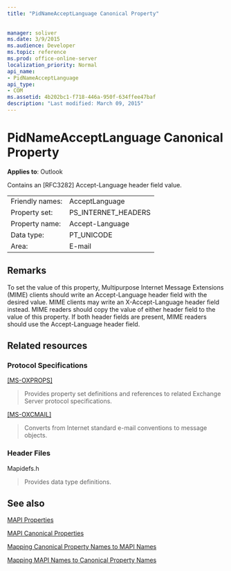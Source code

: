 ```yaml
---
title: "PidNameAcceptLanguage Canonical Property"
 
 
manager: soliver
ms.date: 3/9/2015
ms.audience: Developer
ms.topic: reference
ms.prod: office-online-server
localization_priority: Normal
api_name:
- PidNameAcceptLanguage
api_type:
- COM
ms.assetid: 4b202bc1-f718-446a-950f-634ffee47baf
description: "Last modified: March 09, 2015"
---
```


# PidNameAcceptLanguage Canonical Property

  
  
**Applies to**: Outlook 
  
Contains an [RFC3282] Accept-Language header field value.
  
|||
|:-----|:-----|
|Friendly names:  <br/> |AcceptLanguage  <br/> |
|Property set:  <br/> |PS_INTERNET_HEADERS  <br/> |
|Property name:  <br/> |Accept-Language  <br/> |
|Data type:  <br/> |PT_UNICODE  <br/> |
|Area:  <br/> |E-mail  <br/> |
   
## Remarks

To set the value of this property, Multipurpose Internet Message Extensions (MIME) clients should write an Accept-Language header field with the desired value. MIME clients may write an X-Accept-Language header field instead. MIME readers should copy the value of either header field to the value of this property. If both header fields are present, MIME readers should use the Accept-Language header field.
  
## Related resources

### Protocol Specifications

[[MS-OXPROPS]](http://msdn.microsoft.com/library/f6ab1613-aefe-447d-a49c-18217230b148%28Office.15%29.aspx)
  
> Provides property set definitions and references to related Exchange Server protocol specifications.
    
[[MS-OXCMAIL]](http://msdn.microsoft.com/library/b60d48db-183f-4bf5-a908-f584e62cb2d4%28Office.15%29.aspx)
  
> Converts from Internet standard e-mail conventions to message objects.
    
### Header Files

Mapidefs.h
  
> Provides data type definitions.
    
## See also



[MAPI Properties](mapi-properties.md)
  
[MAPI Canonical Properties](mapi-canonical-properties.md)
  
[Mapping Canonical Property Names to MAPI Names](mapping-canonical-property-names-to-mapi-names.md)
  
[Mapping MAPI Names to Canonical Property Names](mapping-mapi-names-to-canonical-property-names.md)

